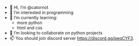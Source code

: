 - 👋 Hi, I’m @catornot
- 👀 I’m interested in programming 
- 🌱 I’m currently learning:
  - more python
  - html and css
- 💞️ I’m looking to collaborate on python projects
- 📫 You should join discord server https://discord.gg/peqCYF3.

<!---
catornot/catornot is a ✨ special ✨ repository because its `README.md` (this file) appears on your GitHub profile.
You can click the Preview link to take a look at your changes.
--->
